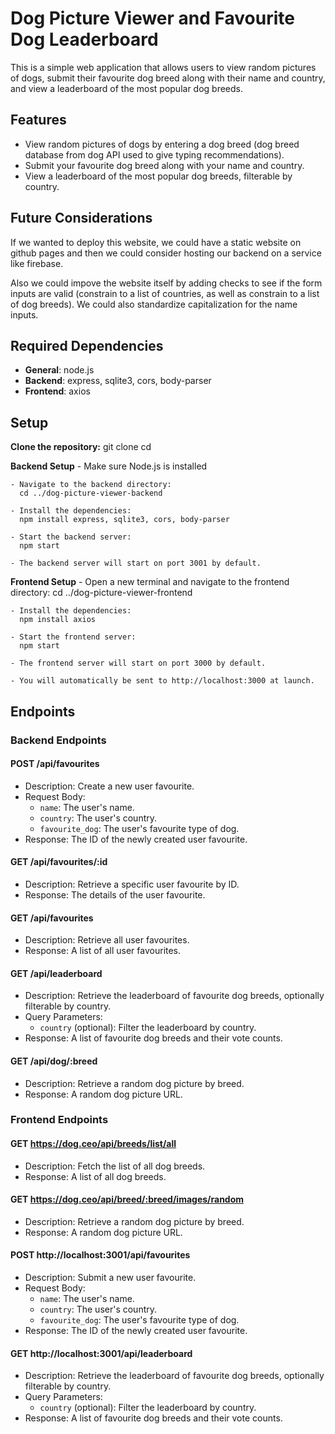 # Dog Picture Viewer and Favourite Dog Leaderboard

This is a simple web application that allows users to view random pictures of dogs, submit their favourite dog breed along with their name and country, and view a leaderboard of the most popular dog breeds.


## Features

- View random pictures of dogs by entering a dog breed (dog breed database from dog API used to give typing recommendations).
- Submit your favourite dog breed along with your name and country.
- View a leaderboard of the most popular dog breeds, filterable by country.

## Future Considerations

If we wanted to deploy this website, we could have a static website on github pages and then we could consider hosting our backend on a service like firebase. 

Also we could impove the website itself by adding checks to see if the form inputs are valid (constrain to a list of countries, as well as constrain to a list of dog breeds). We could also standardize capitalization for the name inputs.


## Required Dependencies
- **General**: node.js
- **Backend**: express, sqlite3, cors, body-parser
- **Frontend**: axios


## Setup

**Clone the repository:**
    git clone <repository-url>
    cd <repository-directory>

**Backend Setup**
    - Make sure Node.js is installed

    - Navigate to the backend directory:
      cd ../dog-picture-viewer-backend

    - Install the dependencies:
      npm install express, sqlite3, cors, body-parser

    - Start the backend server:
      npm start
      
    - The backend server will start on port 3001 by default.

**Frontend Setup**
    - Open a new terminal and navigate to the frontend directory:
      cd ../dog-picture-viewer-frontend
    
    - Install the dependencies:
      npm install axios
      
    - Start the frontend server:
      npm start

    - The frontend server will start on port 3000 by default.
    
    - You will automatically be sent to http://localhost:3000 at launch.


## Endpoints


### Backend Endpoints

#### POST /api/favourites
- Description: Create a new user favourite.
- Request Body:
  - `name`: The user's name.
  - `country`: The user's country.
  - `favourite_dog`: The user's favourite type of dog.
- Response: The ID of the newly created user favourite.

#### GET /api/favourites/:id
- Description: Retrieve a specific user favourite by ID.
- Response: The details of the user favourite.

#### GET /api/favourites
- Description: Retrieve all user favourites.
- Response: A list of all user favourites.

#### GET /api/leaderboard
- Description: Retrieve the leaderboard of favourite dog breeds, optionally filterable by country.
- Query Parameters:
  - `country` (optional): Filter the leaderboard by country.
- Response: A list of favourite dog breeds and their vote counts.

#### GET /api/dog/:breed
- Description: Retrieve a random dog picture by breed.
- Response: A random dog picture URL.


### Frontend Endpoints

#### GET https://dog.ceo/api/breeds/list/all
- Description: Fetch the list of all dog breeds.
- Response: A list of all dog breeds.

#### GET https://dog.ceo/api/breed/:breed/images/random
- Description: Retrieve a random dog picture by breed.
- Response: A random dog picture URL.

#### POST http://localhost:3001/api/favourites
- Description: Submit a new user favourite.
- Request Body:
  - `name`: The user's name.
  - `country`: The user's country.
  - `favourite_dog`: The user's favourite type of dog.
- Response: The ID of the newly created user favourite.

#### GET http://localhost:3001/api/leaderboard
- Description: Retrieve the leaderboard of favourite dog breeds, optionally filterable by country.
- Query Parameters:
  - `country` (optional): Filter the leaderboard by country.
- Response: A list of favourite dog breeds and their vote counts.
